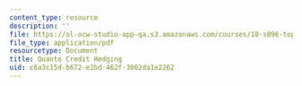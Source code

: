 ```yaml
---
content_type: resource
description: ''
file: https://ol-ocw-studio-app-qa.s3.amazonaws.com/courses/18-s096-topics-in-mathematics-with-applications-in-finance-fall-2013/c6a3c15db672e2bd462f3002da1e2262_MIT18_S096F13_lecnote23.pdf
file_type: application/pdf
resourcetype: Document
title: Quanto Credit Hedging
uid: c6a3c15d-b672-e2bd-462f-3002da1e2262
---
```

